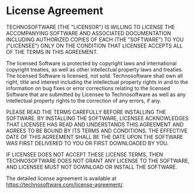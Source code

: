 # License Agreement

TECHNOSOFTWARE (THE "LICENSOR") IS WILLING TO LICENSE THE ACCOMPANYING SOFTWARE AND ASSOCIATED DOCUMENTATION INCLUDING AUTHORIZED COPIES OF EACH (THE "SOFTWARE") TO YOU ("LICENSEE") ONLY ON THE CONDITION THAT LICENSEE ACCEPTS ALL OF THE TERMS IN THIS AGREEMENT.

The licensed Software is protected by copyright laws and international copyright treaties, as well as other intellectual property laws and treaties. The licensed Software is licensed, not sold. Technosoftware shall own all right, title and interest including the intellectual property rights in and to the information on bug fixes or error corrections relating to the licensed Software that are submitted by Licensee to Technosoftware as well as any intellectual property rights to the correction of any errors, if any.

PLEASE READ THE TERMS CAREFULLY BEFORE INSTALLING THE SOFTWARE. BY INSTALLING THE SOFTWARE, LICENSEE ACKNOWLEDGES THAT LICENSEE HAS READ AND UNDERSTANDS THIS AGREEMENT AND AGREES TO BE BOUND BY ITS TERMS AND CONDITIONS. THE EFFECTIVE DATE OF THIS AGREEMENT SHALL BE THE DATE UPON THE SOFTWARE WAS FIRST DELIVERED TO YOU OR FIRST DOWNLOADED BY YOU.

IF LICENSEE DOES NOT ACCEPT THESE LICENSE TERMS, THEN TECHNOSOFTWARE DOES NOT GRANT ANY LICENSE TO THE SOFTWARE, AND LICENSEE MUST NOT DOWNLOAD OR INSTALL THE SOFTWARE.

The detailed license agreement is available at https://technosoftware.com/license-agreement/.